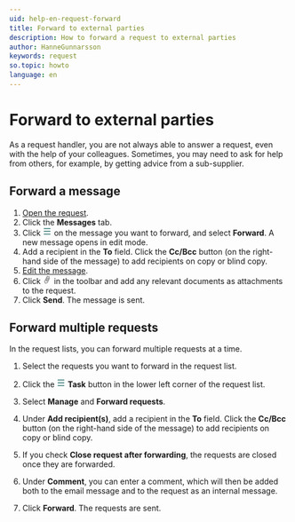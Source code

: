 ```yaml
---
uid: help-en-request-forward
title: Forward to external parties
description: How to forward a request to external parties
author: HanneGunnarsson
keywords: request
so.topic: howto
language: en
---
```


# Forward to external parties

As a request handler, you are not always able to answer a request, even with the help of your colleagues. Sometimes, you may need to ask for help from others, for example, by getting advice from a sub-supplier.

## Forward a message

1. [Open the request][1].
1. Click the **Messages** tab.
1. Click ![icon][img1] on the message you want to forward, and select **Forward**. A new message opens in edit mode.
1. Add a recipient in the **To** field. Click the **Cc/Bcc** button (on the right-hand side of the message) to add recipients on copy or blind copy.
1. [Edit the message][2].
1. Click ![icon][img2] in the toolbar and add any relevant documents as attachments to the request.
1. Click **Send**. The message is sent.

## Forward multiple requests

In the request lists, you can forward multiple requests at a time.

1. Select the requests you want to forward in the request list.

1. Click the ![icon][img1] **Task** button in the lower left corner of the request list.

1. Select **Manage** and **Forward requests**.

1. Under **Add recipient(s)**, add a recipient in the **To** field. Click the **Cc/Bcc** button (on the right-hand side of the message) to add recipients on copy or blind copy.

1. If you check **Close request after forwarding**, the requests are closed once they are forwarded.

1. Under **Comment**, you can enter a comment, which will then be added both to the email message and to the request as an internal message.

1. Click **Forward**. The requests are sent.

<!-- Referenced links -->
[1]: ../index.md#open
[2]: create.md#message

<!-- Referenced images -->
[img1]: ../../../../media/icons/btn-menu.png
[img2]: ../../../../media/icons/service/msg-attachment.png
